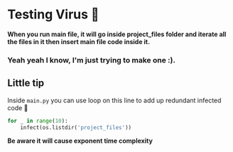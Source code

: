 # Testing Virus 😬

**When you run main file, it will go inside project_files folder and iterate all the files in it
then insert main file code inside it.**

### Yeah yeah I know, I'm just trying to make one :).


## Little tip

Inside `main.py` you can use loop on this line to add up redundant infected code 🤑
```python
for _ in range(10):
    infect(os.listdir('project_files'))
```

**Be aware it will cause exponent time complexity**

